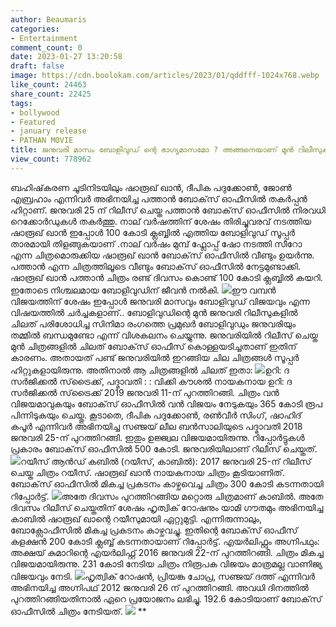 ```yaml
---
author: Beaumaris
categories:
- Entertainment
comment_count: 0
date: 2023-01-27 13:20:58
draft: false
image: https://cdn.boolokam.com/articles/2023/01/qddfff-1024x768.webp
like_count: 24463
share_count: 22425
tags:
- bollywood
- Featured
- january release
- PATHAN MOVIE
title: ജനുവരി മാസം ബോളിവുഡ് ന്റെ ഭാഗ്യമാസമോ ? അങ്ങനെയാണ് മുൻ റിലീസുകൾ പറയുന്നത് !
view_count: 778962
---
```


ബഹിഷ്‌കരണ ചൂടിനിടയിലും ഷാരൂഖ് ഖാൻ, ദീപിക പദുക്കോൺ, ജോൺ എബ്രഹാം എന്നിവർ അഭിനയിച്ച പത്താൻ ബോക്‌സ് ഓഫീസിൽ തകർപ്പൻ ഹിറ്റാണ്. ജനുവരി 25 ന് റിലീസ് ചെയ്ത പത്താൻ ബോക്‌സ് ഓഫീസിൽ നിരവധി റെക്കോർഡുകൾ തകർത്തു. നാല് വർഷത്തിന് ശേഷം തിരിച്ചുവരവ് നടത്തിയ ഷാരൂഖ് ഖാൻ ഇപ്പോൾ 100 കോടി ക്ലബ്ബിൽ എത്തിയ ബോളിവുഡ് സൂപ്പർ താരമായി തിളങ്ങുകയാണ് .നാല് വർഷം മുമ്പ് ഫ്ലോപ്പ് ഷോ നടത്തി സീറോ എന്ന ചിത്രമൊരുക്കിയ ഷാരൂഖ് ഖാൻ ബോക്‌സ് ഓഫീസിൽ വീണ്ടും ഉയർന്നു. പത്താൻ എന്ന ചിത്രത്തിലൂടെ വീണ്ടും ബോക്‌സ് ഓഫീസിൽ നേട്ടമുണ്ടാക്കി. ഷാരൂഖ് ഖാൻ പത്താൻ ചിത്രം രണ്ട് ദിവസം കൊണ്ട് 100 കോടി ക്ലബ്ബിൽ കയറി. ഇതോടെ നിശ്ചലമായ ബോളിവുഡിന് ജീവൻ നൽകി. ![](https://cdn.boolokam.com/articles/2023/01/qddfff-1024x768.webp)ഈ വമ്പൻ വിജയത്തിന് ശേഷം ഇപ്പോൾ ജനുവരി മാസവും ബോളിവുഡ് വിജയവും എന്ന വിഷയത്തിൽ ചർച്ചകളാണ്.. ബോളിവുഡിന്റെ മുൻ ജനുവരി റിലീസുകളിൽ ചിലത് പരിശോധിച്ച സിനിമാ രംഗത്തെ പ്രമുഖർ ബോളിവുഡും ജനുവരിയും തമ്മിൽ ബന്ധമുണ്ടോ എന്ന് വിശകലനം ചെയ്യുന്നു. ജനുവരിയിൽ റിലീസ് ചെയ്ത മുൻ ചിത്രങ്ങളിൽ ചിലത് ബോക്‌സ് ഓഫീസ് കൊള്ളയടിച്ചതാണ് ഇതിന് കാരണം. അതായത് പണ്ട് ജനുവരിയിൽ ഇറങ്ങിയ ചില ചിത്രങ്ങൾ സൂപ്പർ ഹിറ്റുകളായിരുന്നു. അതിനാൽ ആ ചിത്രങ്ങളിൽ ചിലത് ഇതാ: ![](https://cdn.boolokam.com/articles/2023/01/fffwwww.jpeg)ഉറി: ദ സർജിക്കൽ സ്‌ട്രൈക്ക്, പദ്മാവതി : : വിക്കി കൗശൽ നായകനായ ഉറി: ദ സർജിക്കൽ സ്‌ട്രൈക്ക് 2019 ജനുവരി 11-ന് പുറത്തിറങ്ങി. ചിത്രം വൻ വിജയമാവുകയും ബോക്‌സ് ഓഫീസിൽ വൻ വിജയം നേടുകയും 365 കോടി രൂപ പിന്നിടുകയും ചെയ്തു. കൂടാതെ, ദീപിക പദുക്കോൺ, രൺവീർ സിംഗ്, ഷാഹിദ് കപൂർ എന്നിവർ അഭിനയിച്ച സഞ്ജയ് ലീല ബൻസാലിയുടെ പദ്മാവതി 2018 ജനുവരി 25-ന് പുറത്തിറങ്ങി. ഇതും ഉജ്ജ്വല വിജയമായിരുന്നു. റിപ്പോർട്ടുകൾ പ്രകാരം ബോക്‌സ് ഓഫീസിൽ 500 കോടി. ജനുവരിയിലാണ് റിലീസ് ചെയ്തത്. ![](https://cdn.boolokam.com/articles/2023/01/dwwwww.jpg)റയീസ് ആൻഡ് കബിൽ (റയീസ്, കാബിൽ): 2017 ജനുവരി 25-ന് റിലീസ് ചെയ്ത ചിത്രം റയീസ്. ഷാരൂഖ് ഖാൻ നായകനായ ചിത്രം കൂടിയാണിത്. ബോക്‌സ് ഓഫീസിൽ മികച്ച പ്രകടനം കാഴ്ചവെച്ച ചിത്രം 300 കോടി കടന്നതായി റിപ്പോർട്ട്. ![](https://cdn.boolokam.com/articles/2023/01/caaas.jpg)അതേ ദിവസം പുറത്തിറങ്ങിയ മറ്റൊരു ചിത്രമാണ് കാബിൽ. അതേ ദിവസം റിലീസ് ചെയ്തതിന് ശേഷം ഹൃത്വിക് റോഷനും യാമി ഗൗതമും അഭിനയിച്ച കാബിൽ ഷാരൂഖ് ഖാന്റെ റയീസുമായി ഏറ്റുമുട്ടി. എന്നിരുന്നാലും, ബോക്സോഫീസിൽ മികച്ച പ്രകടനം കാഴ്ചവച്ചു. ഇതിന്റെ ബോക്‌സ് ഓഫീസ് കളക്ഷൻ 200 കോടി ക്ലബ്ബ് കടന്നതായാണ് റിപ്പോർട്ട്. എയർലിഫ്റ്റും അഗ്നിപഥും: അക്ഷയ് കുമാറിന്റെ എയർലിഫ്റ്റ് 2016 ജനുവരി 22-ന് പുറത്തിറങ്ങി. ചിത്രം മികച്ച വിജയമായിരുന്നു. 231 കോടി നേടിയ ചിത്രം നിരൂപക വിജയം മാത്രമല്ല വാണിജ്യ വിജയവും നേടി. ![](https://cdn.boolokam.com/articles/2023/01/dfffff.webp)ഹൃത്വിക് റോഷൻ, പ്രിയങ്ക ചോപ്ര, സഞ്ജയ് ദത്ത് എന്നിവർ അഭിനയിച്ച അഗ്നിപഥ് 2012 ജനുവരി 26 ന് പുറത്തിറങ്ങി. അവധി ദിനത്തിൽ പുറത്തിറങ്ങിയതിനാൽ ഏറെ പ്രയോജനം ലഭിച്ചു. 192.6 കോടിയാണ് ബോക്‌സ് ഓഫീസിൽ ചിത്രം നേടിയത്. ![](https://cdn.boolokam.com/articles/2023/01/fwfff-4.jpg) ** &nbsp;